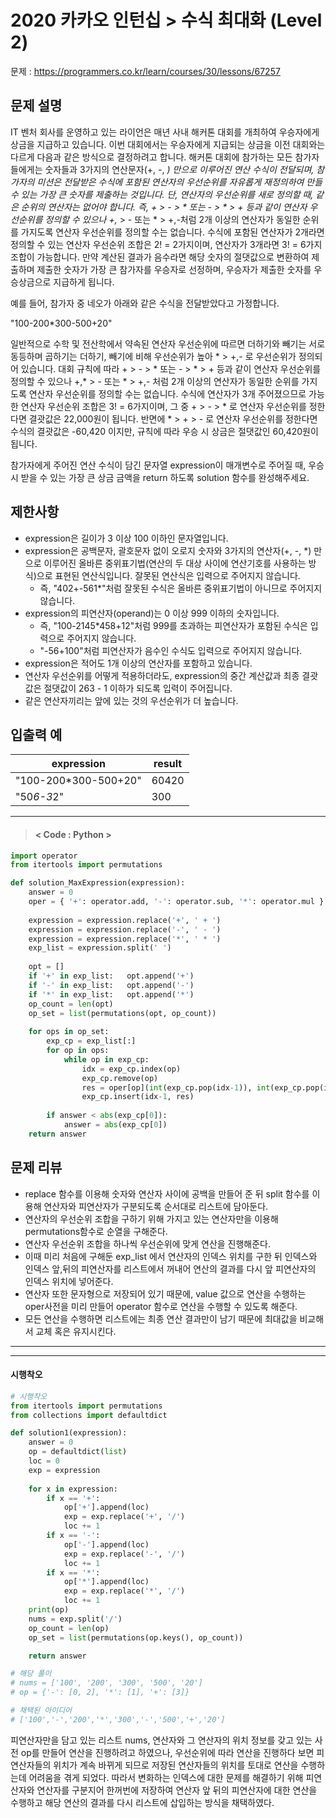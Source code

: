 # 2020 카카오 인턴십 > 수식 최대화 (Level 2)
문제 : https://programmers.co.kr/learn/courses/30/lessons/67257

## 문제 설명
IT 벤처 회사를 운영하고 있는 라이언은 매년 사내 해커톤 대회를 개최하여 우승자에게 상금을 지급하고 있습니다.
이번 대회에서는 우승자에게 지급되는 상금을 이전 대회와는 다르게 다음과 같은 방식으로 결정하려고 합니다.
해커톤 대회에 참가하는 모든 참가자들에게는 숫자들과 3가지의 연산문자(+, -, *) 만으로 이루어진 연산 수식이 전달되며, 참가자의 미션은 전달받은 수식에 포함된 연산자의 우선순위를 자유롭게 재정의하여 만들 수 있는 가장 큰 숫자를 제출하는 것입니다.
단, 연산자의 우선순위를 새로 정의할 때, 같은 순위의 연산자는 없어야 합니다. 즉, + > - > * 또는 - > * > + 등과 같이 연산자 우선순위를 정의할 수 있으나 +,* > - 또는 * > +,-처럼 2개 이상의 연산자가 동일한 순위를 가지도록 연산자 우선순위를 정의할 수는 없습니다. 수식에 포함된 연산자가 2개라면 정의할 수 있는 연산자 우선순위 조합은 2! = 2가지이며, 연산자가 3개라면 3! = 6가지 조합이 가능합니다.
만약 계산된 결과가 음수라면 해당 숫자의 절댓값으로 변환하여 제출하며 제출한 숫자가 가장 큰 참가자를 우승자로 선정하며, 우승자가 제출한 숫자를 우승상금으로 지급하게 됩니다.

예를 들어, 참가자 중 네오가 아래와 같은 수식을 전달받았다고 가정합니다.

"100-200*300-500+20"

일반적으로 수학 및 전산학에서 약속된 연산자 우선순위에 따르면 더하기와 빼기는 서로 동등하며 곱하기는 더하기, 빼기에 비해 우선순위가 높아 * > +,- 로 우선순위가 정의되어 있습니다.
대회 규칙에 따라 + > - > * 또는 - > * > + 등과 같이 연산자 우선순위를 정의할 수 있으나 +,* > - 또는 * > +,- 처럼 2개 이상의 연산자가 동일한 순위를 가지도록 연산자 우선순위를 정의할 수는 없습니다.
수식에 연산자가 3개 주어졌으므로 가능한 연산자 우선순위 조합은 3! = 6가지이며, 그 중 + > - > * 로 연산자 우선순위를 정한다면 결괏값은 22,000원이 됩니다.
반면에 * > + > - 로 연산자 우선순위를 정한다면 수식의 결괏값은 -60,420 이지만, 규칙에 따라 우승 시 상금은 절댓값인 60,420원이 됩니다.

참가자에게 주어진 연산 수식이 담긴 문자열 expression이 매개변수로 주어질 때, 우승 시 받을 수 있는 가장 큰 상금 금액을 return 하도록 solution 함수를 완성해주세요.

## 제한사항
- expression은 길이가 3 이상 100 이하인 문자열입니다.
- expression은 공백문자, 괄호문자 없이 오로지 숫자와 3가지의 연산자(+, -, *) 만으로 이루어진 올바른 중위표기법(연산의 두 대상 사이에 연산기호를 사용하는 방식)으로 표현된 연산식입니다. 잘못된 연산식은 입력으로 주어지지 않습니다.
     - 즉, "402+-561*"처럼 잘못된 수식은 올바른 중위표기법이 아니므로 주어지지 않습니다.
- expression의 피연산자(operand)는 0 이상 999 이하의 숫자입니다.
    - 즉, "100-2145*458+12"처럼 999를 초과하는 피연산자가 포함된 수식은 입력으로 주어지지 않습니다.
    - "-56+100"처럼 피연산자가 음수인 수식도 입력으로 주어지지 않습니다.
- expression은 적어도 1개 이상의 연산자를 포함하고 있습니다.
- 연산자 우선순위를 어떻게 적용하더라도, expression의 중간 계산값과 최종 결괏값은 절댓값이 263 - 1 이하가 되도록 입력이 주어집니다.
- 같은 연산자끼리는 앞에 있는 것의 우선순위가 더 높습니다.


## 입출력 예

| expression | result |
| --- | --- | 
| "100-200*300-500+20" | 60420 |
| "50*6-3*2" | 300 |

____

> #### < Code : Python >
```python
import operator
from itertools import permutations

def solution_MaxExpression(expression):
    answer = 0
    oper = { '+': operator.add, '-': operator.sub, '*': operator.mul }
    
    expression = expression.replace('+', ' + ')
    expression = expression.replace('-', ' - ')
    expression = expression.replace('*', ' * ')
    exp_list = expression.split(' ')
    
    opt = []
    if '+' in exp_list:   opt.append('+')
    if '-' in exp_list:   opt.append('-')
    if '*' in exp_list:   opt.append('*')
    op_count = len(opt)
    op_set = list(permutations(opt, op_count))
    
    for ops in op_set:
        exp_cp = exp_list[:]
        for op in ops:
            while op in exp_cp:
                idx = exp_cp.index(op)
                exp_cp.remove(op)
                res = oper[op](int(exp_cp.pop(idx-1)), int(exp_cp.pop(idx-1)))
                exp_cp.insert(idx-1, res)
                
        if answer < abs(exp_cp[0]):
            answer = abs(exp_cp[0])
    return answer
```

## 문제 리뷰
- replace 함수를 이용해 숫자와 연산자 사이에 공백을 만들어 준 뒤 split 함수를 이용해 연산자와 피연산자가 구분되도록 순서대로 리스트에 담아둔다.
- 연산자의 우선순위 조합을 구하기 위해 가지고 있는 연산자만을 이용해 permutations함수로 순열을 구해준다.
- 연산자 우선순위 조합을 하나씩 우선순위에 맞게 연산을 진행해준다.
- 이때 미리 처음에 구해둔 exp_list 에서 연산자의 인덱스 위치를 구한 뒤 인덱스와 인덱스 앞,뒤의 피연산자를 리스트에서 꺼내어 연산의 결과를 다시 앞 피연산자의 인덱스 위치에 넣어준다.
- 연산자 또한 문자형으로 저장되어 있기 때문에, value 값으로 연산을 수행하는 oper사전을 미리 만들어 operator 함수로 연산을 수행할 수 있도록 해준다. 
- 모든 연산을 수행하면 리스트에는 최종 연산 결과만이 남기 때문에 최대값을 비교해서 교체 혹은 유지시킨다.

___
___
#### 시행착오
```python
# 시행착오
from itertools import permutations
from collections import defaultdict

def solution1(expression):
    answer = 0
    op = defaultdict(list)
    loc = 0
    exp = expression
    
    for x in expression:
        if x == '+':
            op['+'].append(loc)
            exp = exp.replace('+', '/')
            loc += 1
        if x == '-':
            op['-'].append(loc)
            exp = exp.replace('-', '/')
            loc += 1
        if x == '*':
            op['*'].append(loc)
            exp = exp.replace('*', '/')
            loc += 1
    print(op)
    nums = exp.split('/')
    op_count = len(op)
    op_set = list(permutations(op.keys(), op_count))

    return answer

# 해당 풀이
# nums = ['100', '200', '300', '500', '20']
# op = {'-': [0, 2], '*': [1], '+': [3]}

# 채택된 아이디어
# ['100','-','200','*','300','-','500','+','20']
```

피연산자만을 담고 있는 리스트 nums, 연산자와 그 연산자의 위치 정보를 갖고 있는 사전 op를 만들어 연산을 진행하려고 하였으나, 우선순위에 따라 연산을 진행하다 보면 피연산자들의 위치가 계속 바뀌게 되므로 저장된 연산자들의 위치를 토대로 연산을 수행하는데 어려움을 겪게 되었다.
따라서 변화하는 인덱스에 대한 문제를 해결하기 위해 피연산자와 연산자를 구분지어 한꺼번에 저장하여 연산자 앞 뒤의 피연산자에 대한 연산을 수행하고 해당 연산의 결과를 다시 리스트에 삽입하는 방식을 채택하였다. 